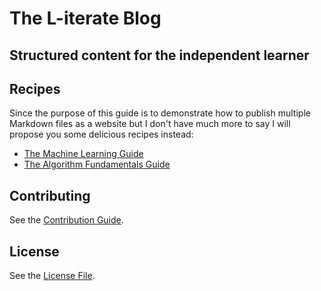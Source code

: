 # The L-iterate Blog

## Structured content for the independent learner

## Recipes

Since the purpose of this guide is to demonstrate how to publish multiple Markdown files as a website but I don't have much more to say I will propose you some delicious recipes instead:

* [The Machine Learning Guide](https://github.com/L-iterate/The-Machine-Learning-Guide/blob/master/README.md)
* [The Algorithm Fundamentals Guide](https://github.com/L-iterate/The-Algorithm-Fundamentals-Guide)

## Contributing

See the [Contribution Guide](./CONTRIBUTING.md).

## License

See the [License File](./LICENSE.md).
